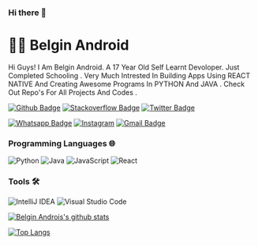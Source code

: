 ### Hi there 👋

# :man_technologist: Belgin Android

Hi Guys! I Am Belgin Android. A 17 Year Old Self Learnt Devoloper. Just Completed Schooling . Very Much Intrested In Building Apps Using REACT NATIVE And Creating Awesome Programs In PYTHON And JAVA . Check Out Repo's For All Projects And Codes . 


[![Github Badge](https://img.shields.io/badge/-Github-000?style=flat-square&logo=Github&logoColor=white&link=https://github.com/lucasgdb)](https://github.com/Belgin-Android)
[![Stackoverflow Badge](https://img.shields.io/badge/-Stackoverflow-4CA143?style=flat-square&logo=Stackoverflow&logoColor=white&link=https://stackoverflow.com/users/13180370/belgin-android)](https://stackoverflow.com/users/13180370/belgin-android)
[![Twitter Badge](https://img.shields.io/badge/-Twitter-1ca0f1?style=flat-square&labelColor=1ca0f1&logo=twitter&logoColor=white&link=https://twitter.com/BelginAndroid)](https://twitter.com/BelginAndroid)

[![Whatsapp Badge](https://img.shields.io/badge/-Whatsapp-4CA143?style=flat-square&labelColor=4CA143&logo=whatsapp&logoColor=white&link=https://wa.me/918940900947?text=Hi)](https://wa.me/918940900947?text=Hi)
 <a href="https://www.instagram.com/belgin_android/" target="_blank"><img src="https://img.shields.io/badge/Instagram-%23E4405F.svg?&style=flat-square&logo=instagram&logoColor=white" alt="Instagram"></a>
 [![Gmail Badge](https://img.shields.io/badge/-Gmail-c14438?style=flat-square&logo=Gmail&logoColor=white&link=mailto:belginjarosh46@gmail.com)](mailto:belginjarosh46@gmail.com)
 
 
 ### Programming Languages 🌐

![Python](https://img.shields.io/static/v1?label=&message=Python&color=3C78A9&logo=python&logoColor=FFFFFF)
![Java](https://img.shields.io/badge/-Java-007396?style=flat-square&logo=Java&logoColor=fff) 
![JavaScript](https://img.shields.io/badge/-JavaScript-F7DF1E?style=flat-square&logo=JavaScript&logoColor=000)
<img alt="React" src="https://img.shields.io/badge/-React-black?style=flat-square&logo=react" /> 

 
 ### Tools 🛠️

![IntelliJ IDEA](https://img.shields.io/badge/-IntelliJ%20IDEA-000000?style=flat-square&logo=IntelliJ%20IDEA&logoColor=fff) ![Visual Studio Code](https://img.shields.io/badge/-Visual%20Studio%20Code-007ACC?style=flat-square&logo=Visual%20Studio%20Code&logoColor=fff) 
 
[![Belgin Androis's github stats](https://github-readme-stats.vercel.app/api?username=belgin-android&show_icons=true&title_color=151515&icon_color=79ff97&text_color=151515f&bg_color=fff)](https://github.com/belgin-android)

[![Top Langs](https://github-readme-stats.vercel.app/api/top-langs/?username=Belgin-Android&langs_count=8)](https://github.com/belgin-android)

